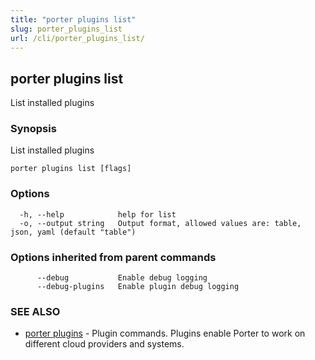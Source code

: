 ```yaml
---
title: "porter plugins list"
slug: porter_plugins_list
url: /cli/porter_plugins_list/
---
```

## porter plugins list

List installed plugins

### Synopsis

List installed plugins

```
porter plugins list [flags]
```

### Options

```
  -h, --help            help for list
  -o, --output string   Output format, allowed values are: table, json, yaml (default "table")
```

### Options inherited from parent commands

```
      --debug           Enable debug logging
      --debug-plugins   Enable plugin debug logging
```

### SEE ALSO

* [porter plugins](/cli/porter_plugins/)	 - Plugin commands. Plugins enable Porter to work on different cloud providers and systems.

